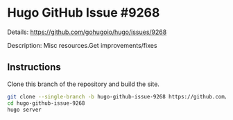 # Hugo GitHub Issue #9268

Details: <https://github.com/gohugoio/hugo/issues/9268>

Description: Misc resources.Get improvements/fixes

## Instructions

Clone this branch of the repository and build the site.

```bash
git clone --single-branch -b hugo-github-issue-9268 https://github.com/jmooring/hugo-testing hugo-github-issue-9268
cd hugo-github-issue-9268
hugo server
```
